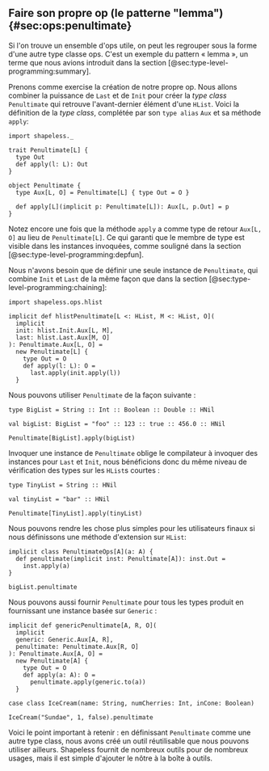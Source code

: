 ## Faire son propre op (le patterne "lemma") {#sec:ops:penultimate}

Si l'on trouve un ensemble d'ops utile, on peut les
regrouper sous la forme d'une autre type classe ops.
C'est un exemple du pattern « lemma », un terme que nous avions
introduit dans la section [@sec:type-level-programming:summary].

Prenons comme exercise la création de notre propre op.
Nous allons combiner la puissance de `Last` et de `Init` pour créer
la *type class* `Penultimate` qui retrouve l'avant-dernier élément d'une `HList`.
Voici la définition de la *type class*,
complétée par son `type alias` `Aux` et sa méthode `apply`:


```tut:book:silent
import shapeless._

trait Penultimate[L] {
  type Out
  def apply(l: L): Out
}

object Penultimate {
  type Aux[L, O] = Penultimate[L] { type Out = O }

  def apply[L](implicit p: Penultimate[L]): Aux[L, p.Out] = p
}
```

Notez encore une fois que la méthode `apply`
a comme type de retour `Aux[L, O]` au lieu de `Penultimate[L]`.
Ce qui garanti que le membre de type est visible dans les instances invoquées,
comme souligné dans la section [@sec:type-level-programming:depfun].

Nous n'avons besoin que de définir une seule instance de `Penultimate`,
qui combine `Init` et `Last` de la même façon
que dans la section [@sec:type-level-programming:chaining]:


```tut:book:silent
import shapeless.ops.hlist

implicit def hlistPenultimate[L <: HList, M <: HList, O](
  implicit
  init: hlist.Init.Aux[L, M],
  last: hlist.Last.Aux[M, O]
): Penultimate.Aux[L, O] =
  new Penultimate[L] {
    type Out = O
    def apply(l: L): O =
      last.apply(init.apply(l))
  }
```

Nous pouvons utiliser `Penultimate` de la façon suivante :

```tut:book:silent
type BigList = String :: Int :: Boolean :: Double :: HNil

val bigList: BigList = "foo" :: 123 :: true :: 456.0 :: HNil
```

```tut:book
Penultimate[BigList].apply(bigList)
```


Invoquer une instance de `Penultimate` oblige le compilateur à invoquer des instances pour `Last` et `Init`,
nous bénéficions donc du même niveau de vérification des types sur les `HList`s courtes :

```tut:book:silent
type TinyList = String :: HNil

val tinyList = "bar" :: HNil
```

```tut:book:fail
Penultimate[TinyList].apply(tinyList)
```

Nous pouvons rendre les chose plus simples pour les utilisateurs finaux si nous définissons
une méthode d'extension sur `HList`:

```tut:book:silent
implicit class PenultimateOps[A](a: A) {
  def penultimate(implicit inst: Penultimate[A]): inst.Out =
    inst.apply(a)
}
```

```tut:book
bigList.penultimate
```

Nous pouvons aussi fournir `Penultimate` pour tous les types produit
en fournissant une instance basée sur `Generic` :

```tut:book:silent
implicit def genericPenultimate[A, R, O](
  implicit
  generic: Generic.Aux[A, R],
  penultimate: Penultimate.Aux[R, O]
): Penultimate.Aux[A, O] =
  new Penultimate[A] {
    type Out = O
    def apply(a: A): O =
      penultimate.apply(generic.to(a))
  }

case class IceCream(name: String, numCherries: Int, inCone: Boolean)
```

```tut:book
IceCream("Sundae", 1, false).penultimate
```

Voici le point important à retenir :
en définissant `Penultimate` comme une autre type class,
nous avons créé un outil réutilisable que nous pouvons utiliser ailleurs.
Shapeless fournit de nombreux outils pour de nombreux usages,
mais il est simple d'ajouter le nôtre à la boîte à outils.
